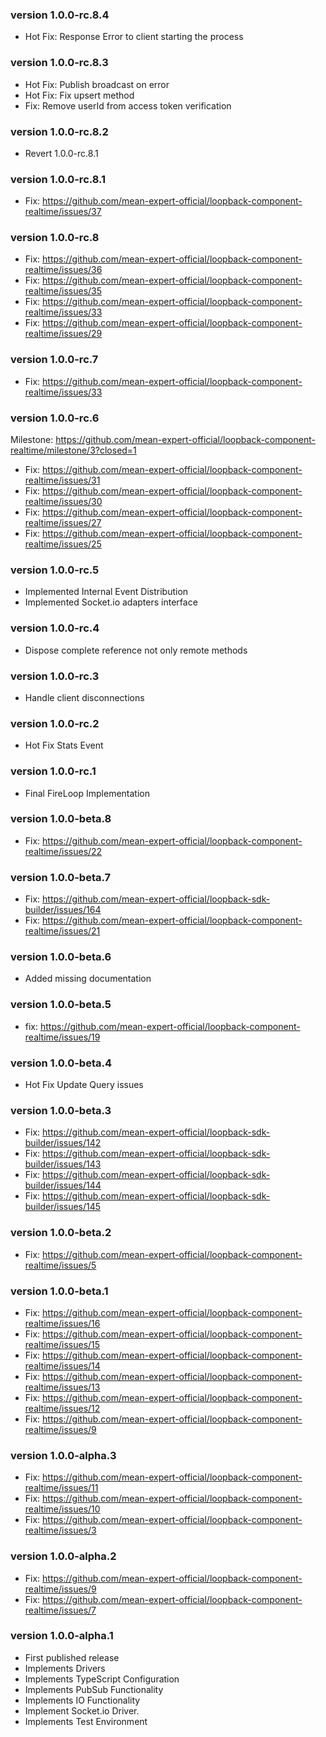 ### version 1.0.0-rc.8.4

- Hot Fix: Response Error to client starting the process

### version 1.0.0-rc.8.3

- Hot Fix: Publish broadcast on error
- Hot Fix: Fix upsert method
- Fix: Remove userId from access token verification

### version 1.0.0-rc.8.2

- Revert 1.0.0-rc.8.1

### version 1.0.0-rc.8.1

- Fix: https://github.com/mean-expert-official/loopback-component-realtime/issues/37

### version 1.0.0-rc.8

- Fix: https://github.com/mean-expert-official/loopback-component-realtime/issues/36
- Fix: https://github.com/mean-expert-official/loopback-component-realtime/issues/35
- Fix: https://github.com/mean-expert-official/loopback-component-realtime/issues/33
- Fix: https://github.com/mean-expert-official/loopback-component-realtime/issues/29

### version 1.0.0-rc.7

- Fix: https://github.com/mean-expert-official/loopback-component-realtime/issues/33

### version 1.0.0-rc.6

Milestone: https://github.com/mean-expert-official/loopback-component-realtime/milestone/3?closed=1

- Fix: https://github.com/mean-expert-official/loopback-component-realtime/issues/31
- Fix: https://github.com/mean-expert-official/loopback-component-realtime/issues/30
- Fix: https://github.com/mean-expert-official/loopback-component-realtime/issues/27
- Fix: https://github.com/mean-expert-official/loopback-component-realtime/issues/25

### version 1.0.0-rc.5

- Implemented Internal Event Distribution
- Implemented Socket.io adapters interface

### version 1.0.0-rc.4

- Dispose complete reference not only remote methods

### version 1.0.0-rc.3

- Handle client disconnections

### version 1.0.0-rc.2

- Hot Fix Stats Event

### version 1.0.0-rc.1

- Final FireLoop Implementation

### version 1.0.0-beta.8

- Fix: https://github.com/mean-expert-official/loopback-component-realtime/issues/22

### version 1.0.0-beta.7

- Fix: https://github.com/mean-expert-official/loopback-sdk-builder/issues/164
- Fix: https://github.com/mean-expert-official/loopback-component-realtime/issues/21

### version 1.0.0-beta.6

- Added missing documentation

### version 1.0.0-beta.5

- fix: https://github.com/mean-expert-official/loopback-component-realtime/issues/19

### version 1.0.0-beta.4

- Hot Fix Update Query issues

### version 1.0.0-beta.3

- Fix: https://github.com/mean-expert-official/loopback-sdk-builder/issues/142
- Fix: https://github.com/mean-expert-official/loopback-sdk-builder/issues/143
- Fix: https://github.com/mean-expert-official/loopback-sdk-builder/issues/144
- Fix: https://github.com/mean-expert-official/loopback-sdk-builder/issues/145

### version 1.0.0-beta.2

- Fix: https://github.com/mean-expert-official/loopback-component-realtime/issues/5

### version 1.0.0-beta.1

- Fix: https://github.com/mean-expert-official/loopback-component-realtime/issues/16
- Fix: https://github.com/mean-expert-official/loopback-component-realtime/issues/15
- Fix: https://github.com/mean-expert-official/loopback-component-realtime/issues/14
- Fix: https://github.com/mean-expert-official/loopback-component-realtime/issues/13
- Fix: https://github.com/mean-expert-official/loopback-component-realtime/issues/12
- Fix: https://github.com/mean-expert-official/loopback-component-realtime/issues/9

### version 1.0.0-alpha.3

- Fix: https://github.com/mean-expert-official/loopback-component-realtime/issues/11
- Fix: https://github.com/mean-expert-official/loopback-component-realtime/issues/10
- Fix: https://github.com/mean-expert-official/loopback-component-realtime/issues/3

### version 1.0.0-alpha.2

- Fix: https://github.com/mean-expert-official/loopback-component-realtime/issues/9
- Fix: https://github.com/mean-expert-official/loopback-component-realtime/issues/7

### version 1.0.0-alpha.1

- First published release
- Implements Drivers
- Implements TypeScript Configuration
- Implements PubSub Functionality
- Implements IO Functionality
- Implement Socket.io Driver.
- Implements Test Environment